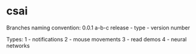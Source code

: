 # csai

Branches naming convention:
0.0.1
a-b-c
release - type - version number

Types:
1 - notifications
2 - mouse movements
3 - read demos
4 - neural networks
